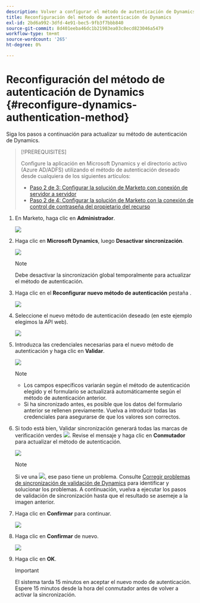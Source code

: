 ```yaml
---
description: Volver a configurar el método de autenticación de Dynamics - Documentos de Marketo - Documentación del producto
title: Reconfiguración del método de autenticación de Dynamics
exl-id: 2bd6a992-3dfd-4e91-bec5-9fb3f7bbb840
source-git-commit: 8d401eeba46dc1b21983ea03c8ecd823046a5479
workflow-type: tm+mt
source-wordcount: '265'
ht-degree: 0%

---
```


# Reconfiguración del método de autenticación de Dynamics {#reconfigure-dynamics-authentication-method}

Siga los pasos a continuación para actualizar su método de autenticación de Dynamics.

>[!PREREQUISITES]
>
>Configure la aplicación en Microsoft Dynamics y el directorio activo (Azure AD/ADFS) utilizando el método de autenticación deseado desde cualquiera de los siguientes artículos:
>* [Paso 2 de 3: Configurar la solución de Marketo con conexión de servidor a servidor](/help/marketo/product-docs/crm-sync/microsoft-dynamics-sync/sync-setup/microsoft-dynamics-365-with-s2s-connection/step-2-of-3-set-up.md)
>* [Paso 2 de 4: Configurar la solución de Marketo con la conexión de control de contraseña del propietario del recurso](/help/marketo/product-docs/crm-sync/microsoft-dynamics-sync/sync-setup/microsoft-dynamics-365-with-ropc-connection/step-2-of-4-set-up.md)


1. En Marketo, haga clic en **Administrador**.

   ![](assets/reconfigure-dynamics-authentication-method-1.png)

1. Haga clic en **Microsoft Dynamics**, luego **Desactivar sincronización**.

   ![](assets/reconfigure-dynamics-authentication-method-2.png)

   >[!NOTE]
   >
   >Debe desactivar la sincronización global temporalmente para actualizar el método de autenticación.

1. Haga clic en el **Reconfigurar nuevo método de autenticación** pestaña .

   ![](assets/reconfigure-dynamics-authentication-method-3.png)

1. Seleccione el nuevo método de autenticación deseado (en este ejemplo elegimos la API web).

   ![](assets/reconfigure-dynamics-authentication-method-4.png)

1. Introduzca las credenciales necesarias para el nuevo método de autenticación y haga clic en **Validar**.

   ![](assets/reconfigure-dynamics-authentication-method-5.png)

   >[!NOTE]
   >
   >* Los campos específicos variarán según el método de autenticación elegido y el formulario se actualizará automáticamente según el método de autenticación anterior.
   >* Si ha sincronizado antes, es posible que los datos del formulario anterior se rellenen previamente. Vuelva a introducir todas las credenciales para asegurarse de que los valores son correctos.


1. Si todo está bien, Validar sincronización generará todas las marcas de verificación verdes ![](assets/green-check.png). Revise el mensaje y haga clic en **Conmutador** para actualizar el método de autenticación.

   ![](assets/reconfigure-dynamics-authentication-method-6.png)

   >[!NOTE]
   >
   >Si ve una ![](assets/red-x.png), ese paso tiene un problema. Consulte [Corregir problemas de sincronización de validación de Dynamics](/help/marketo/product-docs/crm-sync/microsoft-dynamics-sync/sync-setup/validate-microsoft-dynamics-sync/fix-dynamics-validation-sync-issues.md) para identificar y solucionar los problemas. A continuación, vuelva a ejecutar los pasos de validación de sincronización hasta que el resultado se asemeje a la imagen anterior.

1. Haga clic en **Confirmar** para continuar.

   ![](assets/reconfigure-dynamics-authentication-method-7.png)

1. Haga clic en **Confirmar** de nuevo.

   ![](assets/reconfigure-dynamics-authentication-method-8.png)

1. Haga clic en **OK**.

   >[!IMPORTANT]
   >
   >El sistema tarda 15 minutos en aceptar el nuevo modo de autenticación. Espere 15 minutos desde la hora del conmutador antes de volver a activar la sincronización.
